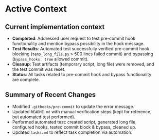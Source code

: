 # Active Context

## Current implementation context
- **Completed**: Addressed user request to test pre-commit hook functionality and mention bypass possibility in the hook message.
- **Test Results**: Automated test successfully verified pre-commit hook blocking (`temp_long_file.py` > 500 lines failed commit) and bypassing (`bypass_hooks: true` allowed commit).
- **Cleanup**: Test artifacts (temporary script, long file) were removed, and the test commit was reset.
- **Status**: All tasks related to pre-commit hook and bypass functionality are complete.

## Summary of Recent Changes
- Modified `.githooks/pre-commit` to update the error message.
- Updated `README.md` with manual verification steps (kept for reference, but automated test performed).
- Performed automated test: created script, generated long file, configured hooks, tested commit block & bypass, cleaned up.
- Updated `tasks.md` to reflect task completion via automation.
